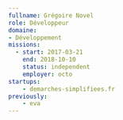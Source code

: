 ```yaml
---
fullname: Grégoire Novel
role: Développeur
domaine:
- Développement
missions:
  - start: 2017-03-21
    end: 2018-10-10
    status: independent
    employer: octo
startups:
    - demarches-simplifiees.fr
previously:
    - eva
---
```

